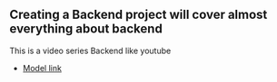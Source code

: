 ## Creating a Backend project will cover almost everything about backend

This is a video series Backend like youtube

- [Model link](https://app.eraser.io/workspace/YtPqZ1VogxGy1jzIDkzj)